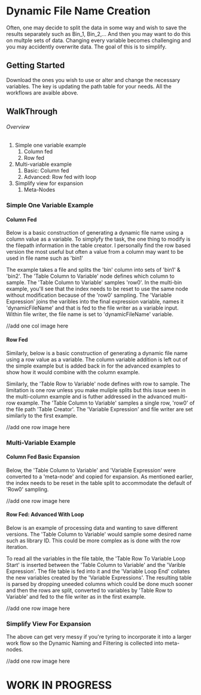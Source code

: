 # Dynamic File Name Creation

Often, one may decide to split the data in some way and wish to save the results separately such as Bin_1, Bin_2,... And then you may want to do this on multple sets of data.  Changing every variable becomes challenging and you may accidently overwrite data.  The goal of this is to simplify.  

## Getting Started

Download the ones you wish to use or alter and change the necessary variables.  The key is updating the path table for your needs.  All the workflows are avaible above.

## WalkThrough

###### Overview
1.	Simple one variable example
    1.	Column fed
    2.	Row fed
2.	Multi-variable example
    1.	Basic: Column fed
    2.	Advanced: Row fed with loop
3.	Simplify view for expansion
    1.	Meta-Nodes
    
### Simple One Variable Example

#### Column Fed
Below is a basic construction of generating a dynamic file name using a column value as a variable.  To simplyfy the task, the one thing to modify is the filepath information in the table creator.  I personally find the row based version the most useful but often a value from a column may want to be used in file name such as 'bin1'  

The example takes a file and splits the 'bin' column into sets of 'bin1' & 'bin2'.  The 'Table Column to Variable' node defines which column to sample.  The 'Table Column to Variable' samples 'row0'.  In the multi-bin example, you'll see that the index needs to be reset to use the same node without modification because of the 'row0' sampling.  The 'Variable Expression' joins the varibles into the final expression variable, names it 'dynamicFileName' and that is fed to the file writer as a variable input.  Within file writer, the file name is set to 'dynamicFileName' variable.

//add one col image here

#### Row Fed
Similarly, below is a basic construction of generating a dynamic file name using a row value as a variable.  The column variable addition is left out of the simple example but is added back in for the advanced examples to show how it would combine with the column example.

Similarly, the 'Table Row to Variable' node defines with row to sample.  The limitation is one row unless you make muliple splits but this issue seen in the multi-column example and is futher addressed in the advanced multi-row example. The 'Table Column to Variable' samples a single row, 'row0' of the file path 'Table Creator'.  The 'Variable Expression' and file writer are set similarly to the first example.

//add one row image here

### Multi-Variable Example

#### Column Fed Basic Expansion

Below, the 'Table Column to Variable' and 'Variable Expression' were converted to a 'meta-node' and copied for expansion.  As mentioned earlier, the index needs to be reset in the table split to accommodate the default of 'Row0' sampling.

//add one row image here



#### Row Fed: Advanced With Loop

Below is an example of processing data and wanting to save different versions.  The 'Table Column to Variable' would sample some desired name such as library ID.  This could be more complex as is done with the row iteration.

To read all the variables in the file table, the 'Table Row To Variable Loop Start' is inserted between the 'Table Column to Variable' and the 'Varible Expression'.  The file table is fed into it and the 'Variable Loop End' collates the new variables created by the 'Variable Expressions'.  The resulting table is parsed by dropping uneeded columns which could be done much sooner and then the rows are split, converted to variables by 'Table Row to Variable' and fed to the file writer as in the first example.

//add one row image here

### Simplify View For Expansion

The above can get very messy if you're tyring to incorporate it into a larger work flow so the Dynamic Naming and Filtering is collected into meta-nodes.

//add one row image here

# WORK IN PROGRESS
